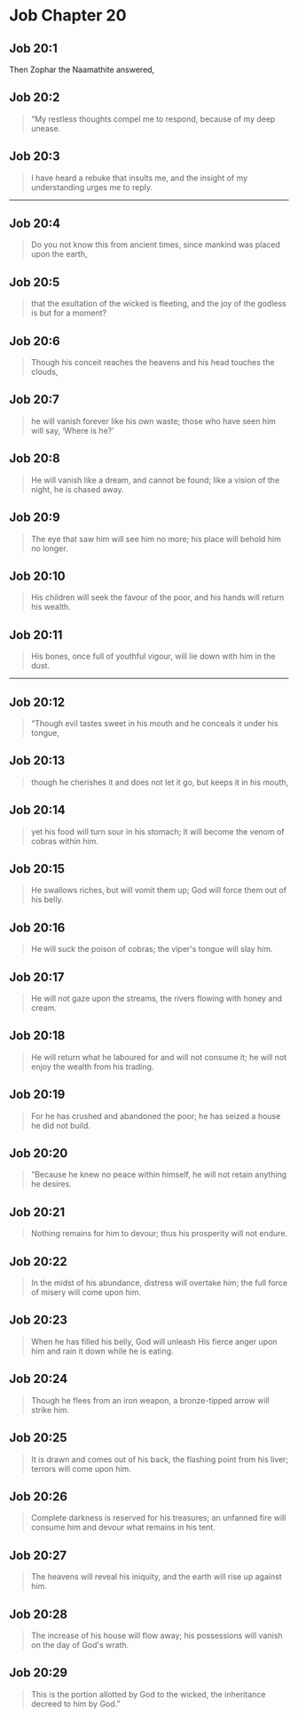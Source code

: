 # Job Chapter 20

## Job 20:1

Then Zophar the Naamathite answered,

## Job 20:2

> “My restless thoughts compel me to respond,
> because of my deep unease.

## Job 20:3

> I have heard a rebuke that insults me,
> and the insight of my understanding urges me to reply.

---

## Job 20:4

> Do you not know this from ancient times,
> since mankind was placed upon the earth,

## Job 20:5

> that the exultation of the wicked is fleeting,
> and the joy of the godless is but for a moment?

## Job 20:6

> Though his conceit reaches the heavens
> and his head touches the clouds,

## Job 20:7

> he will vanish forever like his own waste;
> those who have seen him will say, ‘Where is he?’

## Job 20:8

> He will vanish like a dream, and cannot be found;
> like a vision of the night, he is chased away.

## Job 20:9

> The eye that saw him will see him no more;
> his place will behold him no longer.

## Job 20:10

> His children will seek the favour of the poor,
> and his hands will return his wealth.

## Job 20:11

> His bones, once full of youthful vigour,
> will lie down with him in the dust.

---

## Job 20:12

> “Though evil tastes sweet in his mouth
> and he conceals it under his tongue,

## Job 20:13

> though he cherishes it and does not let it go,
> but keeps it in his mouth,

## Job 20:14

> yet his food will turn sour in his stomach;
> it will become the venom of cobras within him.

## Job 20:15

> He swallows riches,
> but will vomit them up;
> God will force them out of his belly.

## Job 20:16

> He will suck the poison of cobras;
> the viper's tongue will slay him.

## Job 20:17

> He will not gaze upon the streams,
> the rivers flowing with honey and cream.

## Job 20:18

> He will return what he laboured for and will not consume it;
> he will not enjoy the wealth from his trading.

## Job 20:19

> For he has crushed and abandoned the poor;
> he has seized a house he did not build.

## Job 20:20

> “Because he knew no peace within himself,
> he will not retain anything he desires.

## Job 20:21

> Nothing remains for him to devour;
> thus his prosperity will not endure.

## Job 20:22

> In the midst of his abundance, distress will overtake him;
> the full force of misery will come upon him.

## Job 20:23

> When he has filled his belly, God will unleash His fierce anger upon him
> and rain it down while he is eating.

## Job 20:24

> Though he flees from an iron weapon,
> a bronze-tipped arrow will strike him.

## Job 20:25

> It is drawn and comes out of his back,
> the flashing point from his liver;
> terrors will come upon him.

## Job 20:26

> Complete darkness is reserved for his treasures;
> an unfanned fire will consume him
> and devour what remains in his tent.

## Job 20:27

> The heavens will reveal his iniquity,
> and the earth will rise up against him.

## Job 20:28

> The increase of his house will flow away;
> his possessions will vanish on the day of God's wrath.

## Job 20:29

> This is the portion allotted by God to the wicked,
> the inheritance decreed to him by God.”
